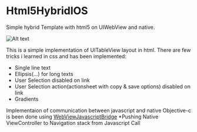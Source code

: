 Html5HybridIOS
==============

Simple hybrid Template with html5 on UIWebView and native.

![Alt text](http://www.padamthapa.com/wp-content/uploads/hybridiosapp.png "tableview")

This is a simple implementation of UITableView layout in html. There are few tricks i learned in css and has been implemented:
* Single line text
* Ellipsis(...) for long texts
* User Selection disabled on link
* User Selection action(actionsheet with copy & save options) disabled on link
* Gradients

Implementaion of communication between javascript and native Objective-c is been done using [WebViewJavascriptBridge](https://github.com/marcuswestin/WebViewJavascriptBridge)
*Pushing Native ViewController to Navigation stack from Javascript Call
